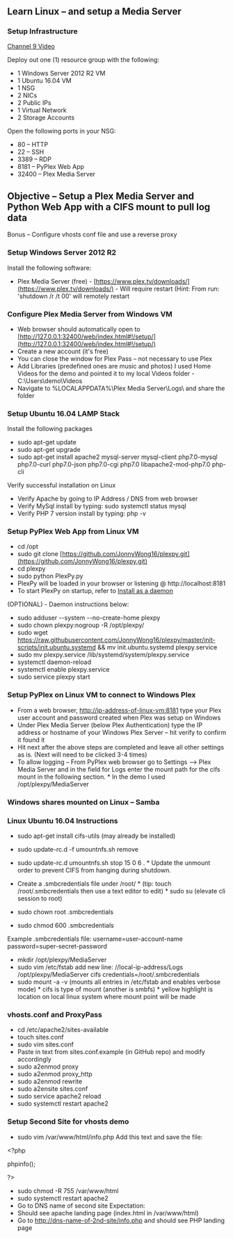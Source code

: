 #
## Learn Linux – and setup a Media Server

### Setup Infrastructure

[Channel 9 Video](https://channel9.msdn.com/Blogs/AzureRM-Management-from-any-Platform/So-You-Want-To-Learn-Linux) 

Deploy out one (1) resource group with the following:

- 1 Windows Server 2012 R2 VM
- 1 Ubuntu 16.04 VM
- 1 NSG
- 2 NICs
- 2 Public IPs
- 1 Virtual Network
- 2 Storage Accounts

Open the following ports in your NSG:

- 80 – HTTP
- 22 – SSH
- 3389 – RDP
- 8181 – PyPlex Web App
- 32400 – Plex Media Server

## Objective – Setup a Plex Media Server and Python Web App with a CIFS mount to pull log data
Bonus – Configure vhosts conf file and use a reverse proxy

### Setup Windows Server 2012 R2

Install the following software:

- Plex Media Server (free) - [https://www.plex.tv/downloads/](https://www.plex.tv/downloads/) - Will require restart (Hint: From run: &#39;shutdown /r /t 00&#39; will remotely restart

### Configure Plex Media Server from Windows VM

- Web browser should automatically open to [http://127.0.0.1:32400/web/index.html#!/setup/](http://127.0.0.1:32400/web/index.html#!/setup/)
- Create a new account (it&#39;s free)
- You can close the window for Plex Pass – not necessary to use Plex
- Add Libraries (predefined ones are music and photos) I used Home Videos for the demo and pointed it to my local Videos folder - C:\Users\demo\Videos
- Navigate to %LOCALAPPDATA%\Plex Media Server\Logs\ and share the folder

### Setup Ubuntu 16.04 LAMP Stack

Install the following packages

- sudo apt-get update
- sudo apt-get upgrade
- sudo apt-get install apache2 mysql-server mysql-client php7.0-mysql php7.0-curl php7.0-json php7.0-cgi php7.0 libapache2-mod-php7.0 php-cli

Verify successful installation on Linux

- Verify Apache by going to IP Address / DNS from web browser
- Verify MySql install by typing: sudo systemctl status mysql
- Verify PHP 7 version install by typing: php -v

### Setup PyPlex Web App from Linux VM

- cd /opt
- sudo git clone [https://github.com/JonnyWong16/plexpy.git](https://github.com/JonnyWong16/plexpy.git)
- cd plexpy
- sudo python PlexPy.py
- PlexPy will be loaded in your browser or listening @ http://localhost:8181
- To start PlexPy on startup, refer to [Install as a daemon](https://github.com/JonnyWong16/plexpy/wiki/Install-as-a-daemon)

(OPTIONAL) - Daemon instructions below:

- sudo adduser --system --no-create-home plexpy
- sudo chown plexpy:nogroup -R /opt/plexpy/
- sudo wget https://raw.githubusercontent.com/JonnyWong16/plexpy/master/init-scripts/init.ubuntu.systemd &amp;&amp; mv init.ubuntu.systemd plexpy.service
- sudo mv plexpy.service /lib/systemd/system/plexpy.service
- systemctl daemon-reload
- systemctl enable plexpy.service
- sudo service plexpy start

### Setup PyPlex on Linux VM to connect to Windows Plex

- From a web browser, [http://ip-address-of-linux-vm:8181](http://ip-address-of-linux-vm:8181) type your Plex user account and password created when Plex was setup on Windows
- Under Plex Media Server (below Plex Authentication) type the IP address or hostname of your Windows Plex Server – hit verify to confirm it found it
- Hit next after the above steps are completed and leave all other settings as is. (Next will need to be clicked 3-4 times)
- To allow logging – From PyPlex web browser go to Settings –&gt; Plex Media Server and in the field for Logs enter the mount path for the cifs mount in the following section.
\* In the demo I used /opt/plexpy/MediaServer

### Windows shares mounted on Linux – Samba

### Linux Ubuntu 16.04 Instructions

- sudo apt-get install cifs-utils (may already be installed)
- sudo update-rc.d -f umountnfs.sh remove
- sudo update-rc.d umountnfs.sh stop 15 0 6 .
\* Update the unmount order to prevent CIFS from hanging during shutdown.

- Create a .smbcredentials file under /root/
\* (tip: touch /root/.smbcredentials then use a text editor to edit)
\* sudo su (elevate cli session to root)
- sudo chown root .smbcredentials
- sudo chmod 600 .smbcredentials

Example .smbcredentials file:
username=user-account-name
password=super-secret-password

- mkdir /opt/plexpy/MediaServer
- sudo vim /etc/fstab add new line:
//local-ip-address/Logs /opt/plexpy/MediaServer cifs credentials=/root/.smbcredentials
- sudo mount -a -v (mounts all entries in /etc/fstab and enables verbose mode)
\* cifs is type of mount (another is smbfs)
\* yellow highlight is location on local linux system where mount point will be made

### vhosts.conf and ProxyPass

- cd /etc/apache2/sites-available
- touch sites.conf
- sudo vim sites.conf
- Paste in text from sites.conf.example (in GitHub repo) and modify accordingly
- sudo a2enmod proxy
- sudo a2enmod proxy\_http
- sudo a2enmod rewrite
- sudo a2ensite sites.conf
- sudo service apache2 reload
- sudo systemctl restart apache2

### Setup Second Site for vhosts demo

- sudo vim /var/www/html/info.php
Add this text and save the file:

&lt;?php

phpinfo();

?&gt;

- sudo chmod -R 755 /var/www/html
- sudo systemctl restart apache2
- Go to DNS name of second site
Expectation:
- Should see apache landing page (index.html in /var/www/html)
- Go to [http://dns-name-of-2nd-site/info.php](http://dns-name-of-2nd-site/info.php) and should see PHP landing page
